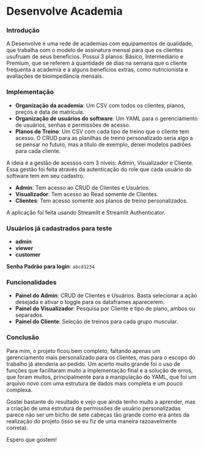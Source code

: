 # Desenvolve Academia

### Introdução

A Desenvolve é uma rede de academias com equipamentos de qualidade, que trabalha com o modelo de assinatura mensal para que os clientes usufruam de seus benefícios. Possui 3 planos: Básico, Intermediário e Premium, que se referem à quantidade de dias na semana que o cliente frequenta a academia e a alguns benefícios extras, como nutricionista e avaliações de bioimpedância mensais.

### Implementação

- **Organização da academia**: Um CSV com todos os clientes, planos, preços e data de matrícula.
- **Organização de usuários do software**: Um YAML para o gerenciamento de usuários, senhas e permissões de acesso.
- **Planos de Treino**: Um CSV com cada tipo de treino que o cliente tem acesso. O CRUD para as planilhas de treino personalizado seria algo a se pensar no futuro, mas a título de exemplo, deixei modelos padrões para cada cliente.

A ideia é a gestão de acessos com 3 níveis: Admin, Visualizador e Cliente. Essa gestão foi feita através da autenticação do role que cada usuário do software tem em seu cadastro.

- **Admin**: Tem acesso ao CRUD de Clientes e Usuários.
- **Visualizador**: Tem acesso ao Read somente de Clientes.
- **Clientes**: Tem acesso somente aos planos de treino personalizados.

A aplicação foi feita usando Streamlit e Streamlit Authenticator.

### Usuários já cadastrados para teste

- **admin**
- **viewer**
- **customer**

**Senha Padrão para login**: `abcd1234`

### Funcionalidades

- **Painel do Admin**: CRUD de Clientes e Usuários. Basta selecionar a ação desejada e ativar o toggle para os dataframes aparecerem.
- **Painel do Visualizador**: Pesquisa por Cliente e tipo de plano, ambos ou separados.
- **Painel do Cliente**: Seleção de treinos para cada grupo muscular.

### Conclusão

Para mim, o projeto ficou bem completo, faltando apenas um gerenciamento mais personalizado para os clientes, mas para o escopo do trabalho já atenderia ao pedido. Um acerto muito grande foi o uso de funções que facilitaram muito a implementação final e a solução de erros, que foram muitos, principalmente para a manipulação do YAML, que foi um arquivo novo com uma estrutura de dados mais completa e um pouco complexa.

Gostei bastante do resultado e vejo que ainda tenho muito a aprender, mas a criação de uma estrutura de permissões de usuário personalizadas parece não ser um bicho de sete cabeças tão grande como era antes da realização do projeto (isso se eu fiz de uma maneira razoavelmente correta).

Espero que gostem!